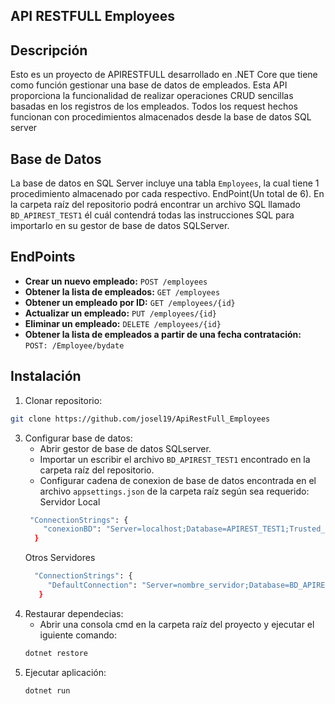 ## API RESTFULL Employees

## Descripción
Esto es un proyecto de APIRESTFULL desarrollado en .NET Core que tiene como función gestionar una base de datos de empleados.
Esta API proporciona la funcionalidad de realizar operaciones CRUD sencillas basadas en los registros de los empleados.
Todos los request hechos funcionan con procedimientos almacenados desde la base de datos SQL server

## Base de Datos
La base de datos en SQL Server incluye una tabla `Employees`, la cual tiene 1 procedimiento almacenado por cada respectivo.
EndPoint(Un total de 6). En la carpeta raíz del repositorio podrá encontrar un archivo SQL llamado `BD_APIREST_TEST1` él 
cuál contendrá todas las instrucciones SQL para importarlo en su gestor de base de datos SQLServer. 

## EndPoints
- **Crear un nuevo empleado:** `POST /employees`
- **Obtener la lista de empleados:** `GET /employees`
- **Obtener un empleado por ID:** `GET /employees/{id}`
- **Actualizar un empleado:** `PUT /employees/{id}`
- **Eliminar un empleado:** `DELETE /employees/{id}`
- **Obtener la lista de empleados a partir de una fecha contratación:** `POST: /Employee/bydate`

## Instalación
1. Clonar repositorio:
```bash
git clone https://github.com/josel19/ApiRestFull_Employees
```
3. Configurar base de datos:
   - Abrir gestor de base de datos SQLserver.
   - Importar un escribir el archivo `BD_APIREST_TEST1` encontrado en la carpeta raíz del repositorio.
   - Configurar cadena de conexion de base de datos encontrada en el archivo `appsettings.json` de la carpeta raíz según sea requerido:
     Servidor Local
    ```bash
     "ConnectionStrings": {
        "conexionBD": "Server=localhost;Database=APIREST_TEST1;Trusted_Connection=True;Encrypt=False;"
      }
   ```  
     Otros Servidores
   ```bash
     "ConnectionStrings": {
        "DefaultConnection": "Server=nombre_servidor;Database=BD_APIREST_TEST1;User Id=id_user;Password=user_password;"
      }
   ```    
4. Restaurar dependecias:
   - Abrir una consola cmd en la carpeta raíz del proyecto y ejecutar el iguiente comando:
   ```bash
   dotnet restore
   ```
5. Ejecutar  aplicación:
   ```bash
   dotnet run
   ```

